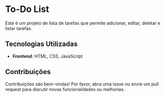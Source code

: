# To-Do List

Este é um projeto de lista de tarefas que permite adicionar, editar, deletar e listar tarefas. 

## Tecnologias Utilizadas

- **Frontend**: HTML, CSS, JavaScript

## Contribuições
Contribuições são bem-vindas! Por favor, abra uma issue ou envie um pull request para discutir novas funcionalidades ou melhorias.


